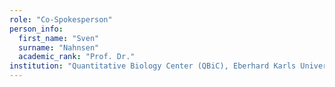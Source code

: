 ```yaml
---
role: "Co-Spokesperson"
person_info: 
  first_name: "Sven"
  surname: "Nahnsen"
  academic_rank: "Prof. Dr."
institution: "Quantitative Biology Center (QBiC), Eberhard Karls Universität, Tübingen"
---
```

